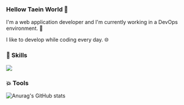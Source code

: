 ### Hellow Taein World 👋
I'm a web application developer and I'm currently working in a DevOps environment. 💫

I like to develop while coding every day. 🌐

### 💨 Skills
<img src="https://img.shields.io/badge/java-#6DB33F?style=for-the-badge&logo=Spring&logoColor=white">

### 💥 Tools

<!--
**im-happy-coder/im-happy-coder** is a ✨ _special_ ✨ repository because its `README.md` (this file) appears on your GitHub profile.

Here are some ideas to get you started:

- 🔭 I’m currently working on ...
- 🌱 I’m currently learning ...
- 👯 I’m looking to collaborate on ...
- 🤔 I’m looking for help with ...
- 💬 Ask me about ...
- 📫 How to reach me: ...
- 😄 Pronouns: ...
- ⚡ Fun fact: ...
-->

![Anurag's GitHub stats](https://github-readme-stats.vercel.app/api?username=im-happy-coder&show_icons=true&theme=radical)
